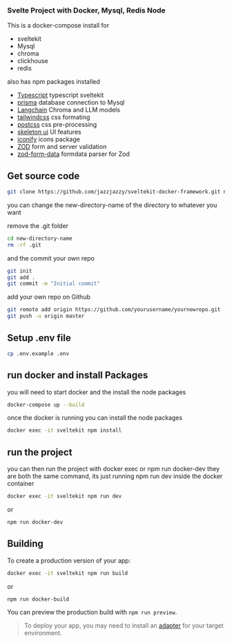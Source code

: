 ### Svelte Project with Docker, Mysql, Redis Node

This is a docker-compose install for

- sveltekit
- Mysql
- chroma
- clickhouse
- redis

also has npm packages installed

- [Typescript](https://www.typescriptlang.org/) typescript sveltekit
- [prisma](https://www.prisma.io/) database connection to Mysql
- [Langchain](https://zod.dev/) Chroma and LLM models
- [tailwindcss](https://tailwindcss.com/) css formating
- [postcss](https://postcss.org/) css pre-processing
- [skeleton ui](https://www.skeleton.dev/) UI features
- [iconify](https://iconify.design/docs/icon-components/svelte/) icons package
- [ZOD](https://zod.dev/) form and server validation
- [zod-form-data](https://www.npmjs.com/package/zod-form-data) formdata parser for Zod


## Get source code
``` bash
git clone https://github.com/jazzjazzy/sveltekit-docker-framework.git new-directory-name
```
you can change the new-directory-name of the directory to whatever you want

remove the .git folder

``` bash
cd new-directory-name
rm -rf .git

```
and the commit your own repo

``` bash
git init
git add .
git commit -m "Initial commit"
```

add your own repo on Github 

``` bash
git remote add origin https://github.com/yourusername/yournewrepo.git
git push -u origin master

```

## Setup .env file

``` bash
cp .env.example .env
```

## run docker and install Packages

you will need to start docker and the install the node packages

``` bash
docker-compose up --build
```

once the docker is running you can install the node packages

``` bash
docker exec -it sveltekit npm install

```

## run the project
you can then run the project with docker exec or npm run docker-dev
they are both the same command, its just running npm run dev inside the docker container

``` bash
docker exec -it sveltekit npm run dev 
```

or 

``` bash
npm run docker-dev

```

## Building

To create a production version of your app:

```bash
docker exec -it sveltekit npm run build 
```

or 

``` bash
npm run docker-build
```

You can preview the production build with `npm run preview`.

> To deploy your app, you may need to install an [adapter](https://kit.svelte.dev/docs/adapters) for your target environment.
